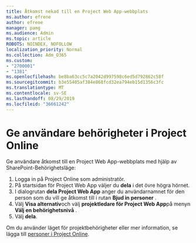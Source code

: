 ```yaml
---
title: Åtkomst nekad till en Project Web App-webbplats
ms.author: efrene
author: efrene
manager: pamg
ms.audience: Admin
ms.topic: article
ROBOTS: NOINDEX, NOFOLLOW
localization_priority: Normal
ms.collection: Adm_O365
ms.custom:
- "2700001"
- "1381"
ms.openlocfilehash: be8ba63cc5c7a2042d997598c6ed5d792862c58f
ms.sourcegitcommit: b3e55405af384e868fcd32ea794eb15d1356c3fc
ms.translationtype: MT
ms.contentlocale: sv-SE
ms.lasthandoff: 08/29/2019
ms.locfileid: "36661242"
---
```

# <a name="give-users-permissions-in-project-online"></a>Ge användare behörigheter i Project Online

Ge användare åtkomst till en Project Web App-webbplats med hjälp av SharePoint-Behörighetsläge:

1. Logga in på Project Online som administratör.
2. På startsidan för Project Web App väljer du **dela** i det övre högra hörnet.
3. I dialogrutan **dela Project Web App** anger du användarnamnet för den person som du vill ge åtkomst till i rutan **Bjud in personer** .
4. Välj **Visa alternativ**och välj **projektledare för Project Web App**på menyn **Välj en behörighetsnivå** .
5. Välj **dela**.

Om du använder läget för projektbehörigheter eller mer information, se lägga till [personer i Project Online](https://docs.microsoft.com/projectonline/step-2-add-people-to-project-online).
